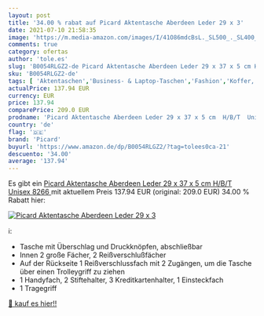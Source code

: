 ```yaml
---
layout: post
title: '34.00 % rabat auf Picard Aktentasche Aberdeen Leder 29 x 3'
date: 2021-07-10 21:58:35
image: 'https://m.media-amazon.com/images/I/41O86mdcBsL._SL500_._SL400_.jpg'
comments: true
category: ofertas
author: 'tole.es'
slug: 'B0054RLGZ2-de Picard Aktentasche Aberdeen Leder 29 x 37 x 5 cm H/B/T...'
sku: 'B0054RLGZ2-de'
tags: [ 'Aktentaschen','Business- & Laptop-Taschen','Fashion','Koffer, Rucksäcke & Taschen','Regular Stores','Specialty Stores','picard', ]
actualPrice: 137.94 EUR
currency: EUR
price: 137.94
comparePrice: 209.0 EUR
prodname: 'Picard Aktentasche Aberdeen Leder 29 x 37 x 5 cm  H/B/T  Unisex  8266 '
country: 'de'
flag: '🇩🇪'
brand: 'Picard'
buyurl: 'https://www.amazon.de/dp/B0054RLGZ2/?tag=tolees0ca-21'
descuento: '34.00'
average: '137.94'
---
```


Es gibt ein [Picard Aktentasche Aberdeen Leder 29 x 37 x 5 cm  H/B/T  Unisex  8266 ](https://www.amazon.de/dp/B0054RLGZ2/?tag=tolees0ca-21) mit aktuellem Preis 137.94 EUR (original: 209.0 EUR) 34.00 % Rabatt hier:

[![Picard Aktentasche Aberdeen Leder 29 x 3](https://m.media-amazon.com/images/I/41O86mdcBsL._SL500_._SL400_.jpg)](https://www.amazon.de/dp/B0054RLGZ2/?tag=tolees0ca-21)

ℹ️:

- Tasche mit Überschlag und Druckknöpfen, abschließbar
- Innen 2 große Fächer, 2 Reißverschlußfächer
- Auf der Rückseite 1 Reißverschlussfach mit 2 Zugängen, um die Tasche über einen Trolleygriff zu ziehen
- 1 Handyfach, 2 Stiftehalter, 3 Kreditkartenhalter, 1 Einsteckfach
- 1 Tragegriff

[🛒 kauf es hier!!](https://www.amazon.de/dp/B0054RLGZ2/?tag=tolees0ca-21)
